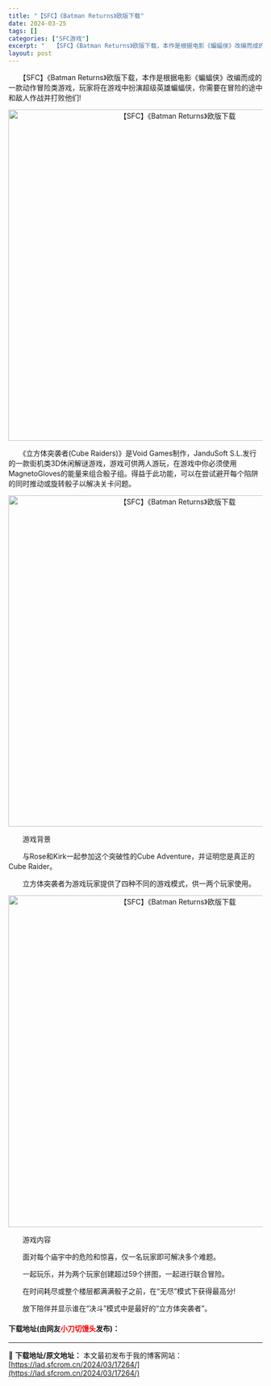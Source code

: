 ```yaml
---
title: "【SFC】《Batman Returns》欧版下载"
date: 2024-03-25
tags: []
categories: ["SFC游戏"]
excerpt: "　　【SFC】《Batman Returns》欧版下载，本作是根据电影《蝙蝠侠》改编而成的一款动作冒险类游戏，玩家将在游戏中扮演超级英雄蝙蝠侠，你需要在冒险的途中和敌人作战并打败他们! 　　《立方体突袭者(Cube Raiders)》是Void Games制作，JanduSoft S.L.发行的一款&hellip;"
layout: post
---
```


 <p>　　【SFC】《Batman Returns》欧版下载，本作是根据电影《蝙蝠侠》改编而成的一款动作冒险类游戏，玩家将在游戏中扮演超级英雄蝙蝠侠，你需要在冒险的途中和敌人作战并打败他们!</p> <p align="center"><img align="" border="0" src="https://lad.sfcrom.cn/wp-content/uploads/2024/03/20240324_6600b06f26c5e.png" width="655" alt="【SFC】《Batman Returns》欧版下载" /></p> <p>　　《立方体突袭者(Cube Raiders)》是Void Games制作，JanduSoft S.L.发行的一款街机类3D休闲解谜游戏，游戏可供两人游玩，在游戏中你必须使用MagnetoGloves的能量来组合骰子组。得益于此功能，可以在尝试避开每个陷阱的同时推动或旋转骰子以解决关卡问题。</p> <p align="center"><img align="" border="0" src="https://lad.sfcrom.cn/wp-content/uploads/2024/03/20240324_6600b07338890.png" width="655" alt="【SFC】《Batman Returns》欧版下载" /></p> <p>　　游戏背景</p> <p>　　与Rose和Kirk一起参加这个突破性的Cube Adventure，并证明您是真正的Cube Raider。</p> <p>　　立方体突袭者为游戏玩家提供了四种不同的游戏模式，供一两个玩家使用。</p> <p align="center"><img align="" border="0" src="https://lad.sfcrom.cn/wp-content/uploads/2024/03/20240324_6600b0782c0d9.png" width="656" alt="【SFC】《Batman Returns》欧版下载" /></p> <p>　　游戏内容</p> <p>　　面对每个庙宇中的危险和惊喜，仅一名玩家即可解决多个难题。</p> <p>　　一起玩乐，并为两个玩家创建超过59个拼图，一起进行联合冒险。</p> <p>　　在时间耗尽或整个楼层都满满骰子之前，在&ldquo;无尽&rdquo;模式下获得最高分!</p> <p>　　放下陪伴并显示谁在&ldquo;决斗&rdquo;模式中是最好的&ldquo;立方体突袭者&rdquo;。</p> <p><h4>下载地址(由网友<font color="red">小刀切馒头</font>发布)：</h4></p> 

---
📖 **下载地址/原文地址：** 本文最初发布于我的博客网站：[https://lad.sfcrom.cn/2024/03/17264/](https://lad.sfcrom.cn/2024/03/17264/)

